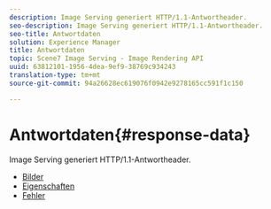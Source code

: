 ```yaml
---
description: Image Serving generiert HTTP/1.1-Antwortheader.
seo-description: Image Serving generiert HTTP/1.1-Antwortheader.
seo-title: Antwortdaten
solution: Experience Manager
title: Antwortdaten
topic: Scene7 Image Serving - Image Rendering API
uuid: 63812101-1956-4dea-9ef9-38769c934243
translation-type: tm+mt
source-git-commit: 94a26628ec619076f0942e9278165cc591f1c150

---
```



# Antwortdaten{#response-data}

Image Serving generiert HTTP/1.1-Antwortheader.

* [Bilder](c-images.md)
* [Eigenschaften](c-properties/c-properties.md)
* [Fehler](r-errors.md)
